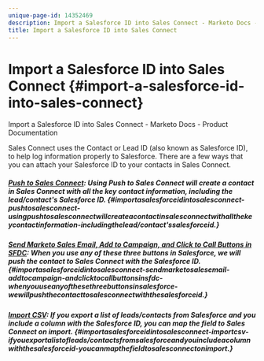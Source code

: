```yaml
---
unique-page-id: 14352469
description: Import a Salesforce ID into Sales Connect - Marketo Docs - Product Documentation
title: Import a Salesforce ID into Sales Connect
---
```


# Import a Salesforce ID into Sales Connect {#import-a-salesforce-id-into-sales-connect}

Import a Salesforce ID into Sales Connect - Marketo Docs - Product Documentation

Sales Connect uses the Contact or Lead ID (also known as Salesforce ID), to help log information properly to Salesforce. There are a few ways that you can attach your Salesforce ID to your contacts in Sales Connect.

##### [Push to Sales Connect](http://docs.marketo.com/x/F4PS): Using Push to Sales Connect will create a contact in Sales Connect with all the key contact information, including the lead/contact's Salesforce ID. {#importasalesforceidintosalesconnect-pushtosalesconnect-usingpushtosalesconnectwillcreateacontactinsalesconnectwithallthekeycontactinformation-includingthelead/contact'ssalesforceid.}

##### [Send Marketo Sales Email, Add to Campaign, and Click to Call Buttons in SFDC](http://docs.marketo.com/x/DYPS): When you use any of these three buttons in Salesforce, we will push the contact to Sales Connect with the Salesforce ID. {#importasalesforceidintosalesconnect-sendmarketosalesemail-addtocampaign-andclicktocallbuttonsinsfdc-whenyouuseanyofthesethreebuttonsinsalesforce-wewillpushthecontacttosalesconnectwiththesalesforceid.}

##### [Import CSV](http://docs.marketo.com/x/HIPS): If you export a list of leads/contacts from Salesforce and you include a column with the Salesforce ID, you can map the field to Sales Connect on import. {#importasalesforceidintosalesconnect-importcsv-ifyouexportalistofleads/contactsfromsalesforceandyouincludeacolumnwiththesalesforceid-youcanmapthefieldtosalesconnectonimport.}

